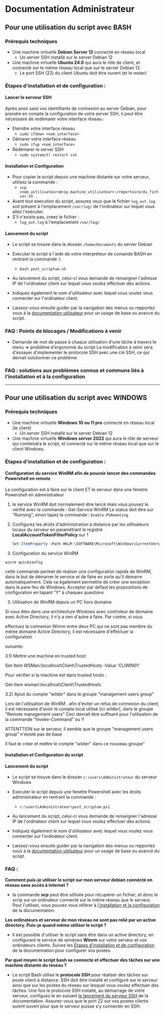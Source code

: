 # Documentation Administrateur

## Pour une utilisation du script avec BASH

### Prérequis techniques

- Une machine virtuelle __Debian Server 12__ connecté en réseau local
  - Un server SSH installé sur le server Debian 12
- Une machnie virtuelle __Ubuntu 24.0__ qui aura le rôle de client, et connecté sur le même réseau local que sur le server Debian 12.
  - Le port SSH (22) du client Ubuntu doit être ouvert (et le rester)    

### Étapes d'installation et de configuration :

#### Lancer le serveur SSH

Après avoir saisi vos identifiants de connexion au server Debian, pour prendre en compte la configuration de votre server SSH, il peut être nécessaire de redémarer votre interface réseau :
- Eteindre votre interface réseau
  - `sudo ifdown <nom_interface>`
- Démarer votre interface réseau
  - `sudo ifup <nom_interface>`
- Redémarer le server SSH
  - `sudo systemctl restart ssh`

#### Installation et Configuration
- Pour copier le script depuis une machine distante sur votre serveur, utilisez la commande :
  - `scp <nom_ustilisateur>@<ip_machine_utilisateur>:/répertoire/du_fichier.sh .`
- Avant tout execution du script, assurez vous que le fichier `log_evt.log` soit présent à l'emplacement `/var/log/` de l'ordinateur sur lequel vous allez l'exécuter.
- S'il n'existe pas, creez le fichier :
  - `log_evt.log` à l'emplacement `/var/log/`

#### Lancement du script

- Le script se trouve dans le dossier `/home/Documents` du server Debian
- Executer le script à l'aide de votre interpréteur de comande BASH en rentrant la commande :\
  - `bash post_scriptum.sh`

- Au lancement du script, celui-ci vous demande de renseigner l'adresse IP de l'ordinateur client sur lequel vous voulez effectuer des actions.
- Indiquez également le nom d'utilisateur avec lequel vous voulez vous connecter sur l'ordinateur client.
- Laissez-vous ensuite guider par la navigation des menus ou repportez vous à la [documentation utilisateur](https://github.com/WildCodeSchool/TSSR-ANGOU-2409-P2-G2/blob/main/Documentation_Utilisateur.md "Documentation Utilisateur post_scriptum") pour un usage de base ou avancé du script.

### FAQ : Points de blocages / Modifications à venir

- Demande de mot de passe à chaque utilisation d'une tâche à travers le menu => problème d'ergonomie du script
  La modification à venir sera d'essayer d'implementer le protocole SSH avec une clé SSH, ce qui devrait solutionner ce problème
  
### FAQ : solutions aux problèmes connus et communs liés à l’installation et à la configuration


_________________________________________________

## Pour une utilisation du script avec WINDOWS

### Prérequis techniques

- Une machine virtuelle __Windows 10 ou 11 pro__ connecté en réseau local (le client)
  - Un server SSH installé sur le server Debian 12
- Une machnie virtuelle __Windows server 2022__ qui aura le rôle de serveur qui contiendra le script, et connecté sur le même réseau local que sur le client Windows.     

### Étapes d'installation et de configuration :


#### Configuration du service WinRM afin de pouvoir lancer des commandes Powershell en remote

  La configuration est à faire sur le client ET le serveur dans une fenetre Powershell en administrateur

  1) le service WinRM doit normalement être lancé mais vous pouvez le vérifié avec la commande : Get-Service WinRM
     Le status doit être sur "Running", sinon tapez la commande : `Enable-PSRemoting`

  2) Configurez les droits d'administration à distance par les utilisateurs locaux du serveur en paramêtrant le registre __LocalAccountTokenFilterPolicy__ sur 1
     
     ```PowerShell
     Set-ItemProperty –Path HKLM:\SOFTWARE\Microsoft\Windows\CurrentVersion\Policies\System –Name  LocalAccountTokenFilterPolicy –Value 1 –Type DWord
     ```
     
  4) Configuration du service WinRM
     
  ```winrm quickconfig```

  cette commande permet de réaliser une configuration rapide de WinRM, dans le but de démarrer le service et de faire en sorte qu'il démarre
  automatiquement. Cela va également permettre de créer une exception dans le pare-feu de Windows.
  Accepter par défaut les propositions de configuration en tapant "Y" à chaques questions
     
  
  3) Utilisation de WinRM depuis un PC hors domaine

   Si vous êtes dans une architecture Windows avec controleur de domaine avec Active Directory, il n'y a rien d'autre à faire. Par contre, si vous
  
  effectuez la connexion Winrm entre deux PC qui ne sont pas membre du même domaine Active Directory, il est nécessaire d'effectuer la configuration
  
  suivante.


  3.1) Mettre une machine en trusted host:

Set-Item WSMan:\localhost\Client\TrustedHosts -Value 'CLIWIN01'

Pour vérifier si la machine est dans trusted hosts :

Get-Item wsman:\localhost\Client\TrustedHosts

   
  3.2) Ajout du compte "wilder" dans le groupe "management users group"

Lors de l'utilisation de WinRM , afin d'éviter un refus de connexion du client, il est nécessaire d'avoir le compte local utilisé (ici wilder), dans le groupe "Remote management users"
Ceci devrait être suffisant pour l'utilisation de la commande "Invoke-Command" ou
Y



ATTENTTION sur le serveur, il semble que le groupe "management users group" n'existe pas de base 

Il faut le créer et mettre le compte "wilder" dans ce nouveau groupe"




#### Installation et Configuration du script



#### Lancement du script

- Le script se trouve dans le dossier `c:\users\Administrateur` du serveur Windows
- Executer le script depuis une fenetre Powershell avec les droits administrateur en rentrant la commande :
  - `c:\users\Administrateur\post_scriptum.ps1`

- Au lancement du script, celui-ci vous demande de renseigner l'adresse IP de l'ordinateur client sur lequel vous voulez effectuer des actions.
- Indiquez également le nom d'utilisateur avec lequel vous voulez vous connecter sur l'ordinateur client.
- Laissez-vous ensuite guider par la navigation des menus ou repportez vous à la [documentation utilisateur](https://github.com/WildCodeSchool/TSSR-ANGOU-2409-P2-G2/blob/main/Documentation_Utilisateur.md "Documentation Utilisateur post_scriptum") pour un usage de base ou avancé du script.




### FAQ :

__Comment puis-je utiliser le script sur mon serveur debian connécté en réseau sans accès à internet ?__
- la commande __scp__ peut être utilisée pour récupérer un fichier, et donc le scrip sur un ordinateur connecté sur le même réseau que le serveur. Pour l'utiliser, vous pouvez vous référer à [l'installation et la configuration](https://github.com/WildCodeSchool/TSSR-ANGOU-2409-P2-G2/blob/main/INSTALL.md#installation-et-configuration) de la documentation.

__Les ordinateurs et serveur de mon réseau ne sont pas relié par un active directory. Puis-je quand même utiliser le script ?__
- Il est possible d'utiliser le script sans être dans un active directory, en configurant le service de windows __Winrm__ sur votre serveur et vos ordinateurs clients. Suivez les [Étapes d'installation et de configuration](https://github.com/WildCodeSchool/TSSR-ANGOU-2409-P2-G2/blob/main/INSTALL.md#%C3%A9tapes-dinstallation-et-de-configuration--1) de la documentation pour configurer vos postes.

__Par quel moyen le script bash se connecte et effectuer des tâches sur une machine distante du réseau ?__
- Le script Bash utilise le __protocole SSH__ pour réaliser des tâches sur poste client à distance. SSH doit être installé et configuré sur le serveur ainsi que sur les postes du réseau sur lesquel vous voulez effectuer des tâches. Une fois le protocole SSH installé, au démarrage de votre serveur, configuez le en suivant [le lancement du serveur SSH](https://github.com/WildCodeSchool/TSSR-ANGOU-2409-P2-G2/blob/main/INSTALL.md#lancer-le-serveur-ssh) de la documentation. Assurez-vous que le port 22 sur vos postes clients soient ouvert pour que le serveur puisse s'y connecter en SSH. 



